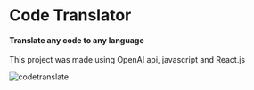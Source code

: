 # Code Translator

#### Translate any code to any language

This project was made using OpenAI api, javascript and React.js

![codetranslate](https://user-images.githubusercontent.com/70143576/217501758-441eb979-a3c5-43c6-85fa-ff1f0dbe0ca0.jpg)

